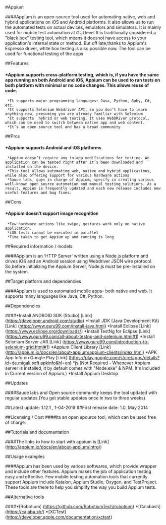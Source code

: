 #Appium


####Appium is an open-source tool used for automating native, web and hybrid applications on iOS and Android platforms.
	It also allows us to run the automated tests on actual devices, emulators and simulators.
	It is mainly used for mobile test automation at GUI level
	It is traditionally considered a "black box" testing tool, which means it doesnot have access to your application's internal state or method. 
	But off late,thanks to Appium's Espresso driver, white box testing is also possible now.
	The tool can be used for functional testing of the apps 


##Features

#### *Appium supports cross-platform testing, which is, if you have the same app running on both Android and iOS, Appium can be used to run tests on both platform with minimal or no code changes. This allows reuse of code.
	 *It supports major programming languages: Java, Python, Ruby, C#, etc.
	 *It supports Selenium Webdriver API, so you don’t have to learn anything new, presuming you are already familiar with Selenium
	 *It supports  hybrid or web testing. It uses WebDRiver protocol, which can be used to switch between native app and web content.
	 *It’s an open source tool and has a broad community
	 
	 
##Pros

#### *Appium supports Android and iOS platforms
	 *Appium doesn’t require any in-app modifications for testing. An application can be tested right after it’s been downloaded and installed on the device.
     *This tool allows automating web, native and hybrid applications, while also offering support for various hardware actions
	 *Sauce labs, guys in charge of Appium, specify in creating various well-known open source automation and manual testing solutions. As a result, Appium is frequently updated and each new release includes new useful features and bug fixes.
	 
##Cons

#### *Appium doesn’t support image recognition
	 *Few hardware actions like swipe, gestures work only on native application.
	 *iOS tests cannot be executed in parallel
	 *Time taken to get Appium up and running is long
	 
	 
##Required information / models

####Appium is an 'HTTP Server' written using a Node.js platform and drives iOS and an Android session using Webdriver JSON wire protocol.
	So,before initializing the Appium Server, Node.js must be pre-installed on the system.
	
	
##Target platform and dependencies

####Appium is used to automated mobile apps- both native and web. It supports many languages like Java, C#, Python.

##Dependencies

####*Install ANDROID SDK (Studio) [Link] (https://developer.android.com/studio)
	*Install JDK (Java Development Kit) [Link] (https://www.guru99.com/install-java.html)
	*Install Eclipse [Link] (https://www.eclipse.org/downloads/)
	*Install TestNg for Eclipse [Link] (https://www.guru99.com/all-about-testng-and-selenium.html#1) 
	*Install Selenium Server JAR [Link] (https://www.guru99.com/introduction-to-selenium-grid.html#1)
	*Appium Client Library [Link] (http://appium.io/docs/en/about-appium/appium-clients/index.html)
	*APK App Info on Google Play [Link] (https://play.google.com/store/apps/details?id=de.migali.soft.apkinfo&hl=en) 
	*js (Not Required - Whenever Appium server is installed, it by default comes with "Node.exe" & NPM. It's included in Current version of Appium.)
	*Install Appium Desktop

	
##Updates

####Sauce labs and Open source community keeps the tool updated with regular updates.(You get stable updates once in two to three weeks)

##Latest update: 1.12.1 , 1-04-2019
##First release date: 1.0, May 2014

##Licensing / Cost
####Its an open spource tool, which can be used free of charge.


##Tutorials and documentation

####The links to how to start with appium is [Link] (http://appium.io/docs/en/about-appium/intro/)


##Usage examples

####Appium has been used by various softwares, which provide wrapper and include other features. 
	Appium makes the job of application testing easy and effective.
	Few mobile testing automation tools that currently support Appium include Katalon, Appium Studio, Oxygen, and TestProject.
	These tools are there to help you simplify the way you build Appium tests.

	
##Alternative tools

####*[Robotium] (https://github.com/RobotiumTech/robotium)
	*[Calabash] (https://calaba.sh/)
	*[XCTest] (https://developer.apple.com/documentation/xctest)
